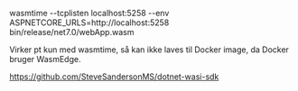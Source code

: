 wasmtime --tcplisten localhost:5258 --env ASPNETCORE_URLS=http://localhost:5258 bin/release/net7.0/webApp.wasm

Virker pt kun med wasmtime, så kan ikke laves til Docker image, da Docker bruger
WasmEdge.


https://github.com/SteveSandersonMS/dotnet-wasi-sdk